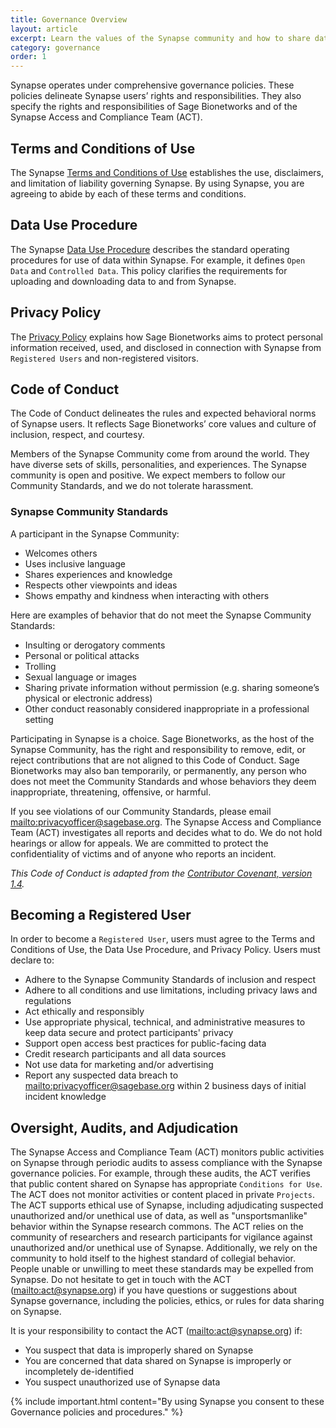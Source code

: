 ```yaml
---
title: Governance Overview
layout: article
excerpt: Learn the values of the Synapse community and how to share data consistent with Synapse governance policies. 
category: governance
order: 1
---
```


Synapse operates under comprehensive governance policies. These policies delineate Synapse users’ rights and responsibilities. They also specify the rights and responsibilities of Sage Bionetworks and of the Synapse Access and Compliance Team (ACT).

## Terms and Conditions of Use

The Synapse [Terms and Conditions of Use](https://s3.amazonaws.com/static.synapse.org/governance/SageBionetworksSynapseTermsandConditionsofUse.pdf?v=5) establishes the use, disclaimers, and limitation of liability governing Synapse. By using Synapse, you are agreeing to abide by each of these terms and conditions.

## Data Use Procedure

The Synapse [Data Use Procedure](https://s3.amazonaws.com/static.synapse.org/governance/SynapseCommonsDataUseProcedure.pdf?v=4) describes the standard operating procedures for use of data within Synapse. For example, it defines `Open Data` and `Controlled Data`. This policy clarifies the requirements for uploading and downloading data to and from Synapse.

## Privacy Policy

The [Privacy Policy](https://s3.amazonaws.com/static.synapse.org/governance/SynapsePrivacyPolicy.pdf?v=5) explains how Sage Bionetworks aims to protect personal information received, used, and disclosed in connection with Synapse from `Registered Users` and non-registered visitors.

## Code of Conduct

The Code of Conduct delineates the rules and expected behavioral norms of Synapse users. It reflects Sage Bionetworks’ core values and culture of inclusion, respect, and courtesy.

Members of the Synapse Community come from around the world. They have diverse sets of skills, personalities, and experiences. The Synapse community is open and positive. We expect members to follow our Community Standards, and we do not tolerate harassment.

### Synapse Community Standards

A participant in the Synapse Community:

- Welcomes others
- Uses inclusive language
- Shares experiences and knowledge
- Respects other viewpoints and ideas
- Shows empathy and kindness when interacting with others
  
Here are examples of behavior that do not meet the Synapse Community Standards:

- Insulting or derogatory comments
- Personal or political attacks
- Trolling
- Sexual language or images
- Sharing private information without permission (e.g. sharing someone’s physical or electronic address)
- Other conduct reasonably considered inappropriate in a professional setting

Participating in Synapse is a choice. Sage Bionetworks, as the host of the Synapse Community, has the right and responsibility to remove, edit, or reject contributions that are not aligned to this Code of Conduct. Sage Bionetworks may also ban temporarily, or permanently, any person who does not meet the Community Standards and whose behaviors they deem inappropriate, threatening, offensive, or harmful.

If you see violations of our Community Standards, please email <mailto:privacyofficer@sagebase.org>. The Synapse Access and Compliance Team (ACT) investigates all reports and decides what to do. We do not hold hearings or allow for appeals. We are committed to protect the confidentiality of victims and of anyone who reports an incident.

*This Code of Conduct is adapted from the [Contributor Covenant, version 1.4](https://www.contributor-covenant.org/version/1/4/code-of-conduct.html).*

## Becoming a Registered User

In order to become a `Registered User`, users must agree to the Terms and Conditions of Use, the Data Use Procedure, and Privacy Policy. Users must declare to:

- Adhere to the Synapse Community Standards of inclusion and respect
- Adhere to all conditions and use limitations, including privacy laws and regulations
- Act ethically and responsibly
- Use appropriate physical, technical, and administrative measures to keep data secure and protect participants' privacy
- Support open access best practices for public-facing data
- Credit research participants and all data sources
- Not use data for marketing and/or advertising
- Report any suspected data breach to <mailto:privacyofficer@sagebase.org> within 2 business days of initial incident knowledge

## Oversight, Audits, and Adjudication

The Synapse Access and Compliance Team (ACT) monitors public activities on Synapse through periodic audits to assess compliance with the Synapse governance policies. For example, through these audits, the ACT verifies that public content shared on Synapse has appropriate `Conditions for Use`. The ACT does not monitor activities or content placed in private `Projects`. The ACT supports ethical use of Synapse, including adjudicating suspected unauthorized and/or unethical use of data, as well as "unsportsmanlike" behavior within the Synapse research commons. The ACT relies on the community of researchers and research participants for vigilance against unauthorized and/or unethical use of Synapse. Additionally, we rely on the community to hold itself to the highest standard of collegial behavior. People unable or unwilling to meet these standards may be expelled from Synapse. Do not hesitate to get in touch with the ACT (<mailto:act@synapse.org>) if you have questions or suggestions about Synapse governance, including the policies, ethics, or rules for data sharing on Synapse.

It is your responsibility to contact the ACT (<mailto:act@synapse.org>) if:

- You suspect that data is improperly shared on Synapse
- You are concerned that data shared on Synapse is improperly or incompletely de-identified
- You suspect unauthorized use of Synapse data

{% include important.html content="By using Synapse you consent to these Governance policies and procedures." %}
